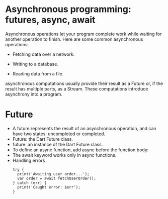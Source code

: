 # Asynchronous programming: futures, async, await

Asynchronous operations let your program complete work while waiting for another operation to finish. Here are some common asynchronous operations:

  - Fetching data over a network.
  
  - Writing to a database.
  
  - Reading data from a file.
  
  asynchronous computations usually provide their result as a Future or, if the result has multiple parts, as a Stream. These computations introduce asynchrony into a program. 
  # Future
  -  A future represents the result of an asynchronous operation, and can have two states: uncompleted or completed.
  - Future: the Dart Future class.
  - future: an instance of the Dart Future class.
  - To define an async function, add async before the function body:
  - The await keyword works only in async functions.
  - Handling errors
    ```
    try {
      print('Awaiting user order...');
      var order = await fetchUserOrder();
    } catch (err) {
      print('Caught error: $err');
    }
    ```
    
